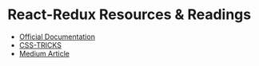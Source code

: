 # React-Redux Resources & Readings

* [Official Documentation](http://redux.js.org/index.html)
* [CSS-TRICKS](https://css-tricks.com/learning-react-redux/)
* [Medium Article](https://code-cartoons.com/a-cartoon-intro-to-redux-3afb775501a6#.peylzawvl)
